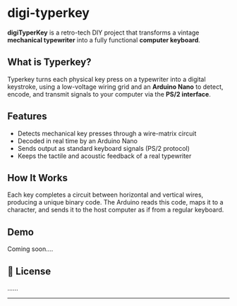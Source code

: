﻿# digi-typerkey


**digiTyperKey** is a retro-tech DIY project that transforms a vintage **mechanical typewriter** into a fully functional **computer keyboard**. 

## What is Typerkey?

Typerkey turns each physical key press on a typewriter into a digital keystroke, using a low-voltage wiring grid and an **Arduino Nano** to detect, encode, and transmit signals to your computer via the **PS/2 interface**.

## Features

- Detects mechanical key presses through a wire-matrix circuit
- Decoded in real time by an Arduino Nano
- Sends output as standard keyboard signals (PS/2 protocol)
- Keeps the tactile and acoustic feedback of a real typewriter

## How It Works

Each key completes a circuit between horizontal and vertical wires, producing a unique binary code. The Arduino reads this code, maps it to a character, and sends it to the host computer as if from a regular keyboard.

## Demo

Coming soon....

## 📄 License

......

---

